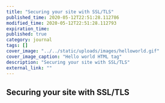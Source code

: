 ```yaml
---
title: "Securing your site with SSL/TLS"
published_time: 2020-05-12T22:51:28.112786
modified_time: 2020-05-12T22:51:28.112793
expiration_time: 
published: true
category: journal
tags: []
cover_image: "../../static/uploads/images/helloworld.gif"
cover_image_caption: "Hello world HTML tag"
description: "Securing your site with SSL/TLS"
external_link: ""
---
```


## Securing your site with SSL/TLS

